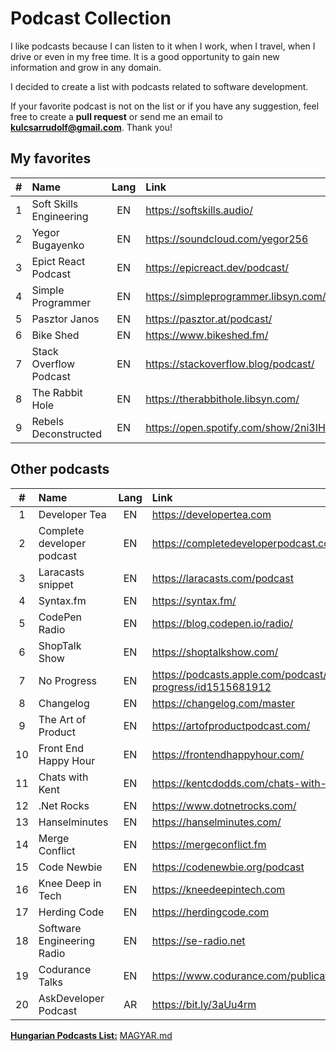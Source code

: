# Podcast Collection

I like podcasts because I can listen to it when I work, when I travel, when I drive or even in my free time. It is a good opportunity to gain new information and grow in any domain.

I decided to create a list with podcasts related to software development.

If your favorite podcast is not on the list or if you have any suggestion, feel free to create a **pull request** or send me an email to **kulcsarrudolf@gmail.com**. Thank you!

## My favorites

|  #  | Name                    | Lang | Link                                        |
| :-: | :---------------------- | :--: | :------------------------------------------ |
|  1  | Soft Skills Engineering |  EN  | https://softskills.audio/                   |
|  2  | Yegor Bugayenko         |  EN  | https://soundcloud.com/yegor256             |
|  3  | Epict React Podcast     |  EN  | https://epicreact.dev/podcast/              |
|  4  | Simple Programmer       |  EN  | https://simpleprogrammer.libsyn.com/podcast |
|  5  | Pasztor Janos           |  EN  | https://pasztor.at/podcast/                 |
|  6  | Bike Shed               |  EN  | https://www.bikeshed.fm/                    |
|  7  | Stack Overflow Podcast  |  EN  | https://stackoverflow.blog/podcast/         |
|  8  | The Rabbit Hole         |  EN  | https://therabbithole.libsyn.com/           |
|  9  | Rebels Deconstructed    |  EN  | https://open.spotify.com/show/2ni3IHiiqVjpgQkA7lLFc1 |

## Other podcasts

|  #  | Name                       | Lang | Link                                                        |
| :-: | :------------------------- | :--: | :---------------------------------------------------------- |
|  1  | Developer Tea              |  EN  | https://developertea.com                                    |
|  2  | Complete developer podcast |  EN  | https://completedeveloperpodcast.com/                       |
|  3  | Laracasts snippet          |  EN  | https://laracasts.com/podcast                               |
|  4  | Syntax.fm                  |  EN  | https://syntax.fm/                                          |
|  5  | CodePen Radio              |  EN  | https://blog.codepen.io/radio/                              |
|  6  | ShopTalk Show              |  EN  | https://shoptalkshow.com/                                   |
|  7  | No Progress                |  EN  | https://podcasts.apple.com/podcast/no-progress/id1515681912 |
|  8  | Changelog                  |  EN  | https://changelog.com/master                                |
|  9  | The Art of Product         |  EN  | https://artofproductpodcast.com/                            |
| 10  | Front End Happy Hour       |  EN  | https://frontendhappyhour.com/                              |
| 11  | Chats with Kent            |  EN  | https://kentcdodds.com/chats-with-kent-podcast/             |
| 12  | .Net Rocks                 |  EN  | https://www.dotnetrocks.com/                                |
| 13  | Hanselminutes              |  EN  | https://hanselminutes.com/                                  |
| 14  | Merge Conflict             |  EN  | https://mergeconflict.fm                                    |
| 15  | Code Newbie                |  EN  | https://codenewbie.org/podcast                              |
| 16  | Knee Deep in Tech          |  EN  | https://kneedeepintech.com                                  |
| 17  | Herding Code               |  EN  | https://herdingcode.com                                     |
| 18  | Software Engineering Radio |  EN  | https://se-radio.net                                        |
| 19  | Codurance Talks            |  EN  | https://www.codurance.com/publications/tag/podcasts         |
| 20  | AskDeveloper Podcast       |  AR  | https://bit.ly/3aUu4rm                                      |

[**Hungarian Podcasts List:**](https://github.com/kulcsarrudolf/podcast/blob/master/MAGYAR.MD) [MAGYAR.md](https://github.com/kulcsarrudolf/podcast/blob/master/MAGYAR.MD)
